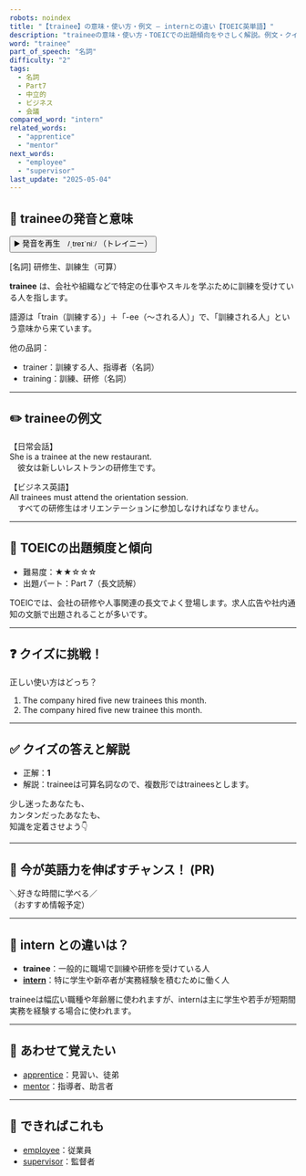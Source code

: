 ```yaml
---
robots: noindex
title: "【trainee】の意味・使い方・例文 ― internとの違い【TOEIC英単語】"
description: "traineeの意味・使い方・TOEICでの出題傾向をやさしく解説。例文・クイズ付きでinternとの違いもわかりやすく学べます。"
word: "trainee"
part_of_speech: "名詞"
difficulty: "2"
tags:
  - 名詞
  - Part7
  - 中立的
  - ビジネス
  - 会議
compared_word: "intern"
related_words:
  - "apprentice"
  - "mentor"
next_words:
  - "employee"
  - "supervisor"
last_update: "2025-05-04"
---
```


## 🔰 traineeの発音と意味

<button class="play-audio" onclick="playTTS('trainee')">
  <span class="play-audio-main">
    ▶️ 発音を再生　/ˌtreɪˈniː/
  </span>
  <span class="play-audio-sub">
    （トレイニー）
  </span>
</button>

[名詞] 研修生、訓練生（可算）

**trainee** は、会社や組織などで特定の仕事やスキルを学ぶために訓練を受けている人を指します。

語源は「train（訓練する）」＋「-ee（～される人）」で、「訓練される人」という意味から来ています。

他の品詞：  
- trainer：訓練する人、指導者（名詞）
- training：訓練、研修（名詞）

---

## ✏️ traineeの例文

【日常会話】  
She is a trainee at the new restaurant.  
　彼女は新しいレストランの研修生です。

【ビジネス英語】  
All trainees must attend the orientation session.  
　すべての研修生はオリエンテーションに参加しなければなりません。

---

## 🎯 TOEICの出題頻度と傾向

- 難易度：★★☆☆☆
- 出題パート：Part 7（長文読解）

TOEICでは、会社の研修や人事関連の長文でよく登場します。求人広告や社内通知の文脈で出題されることが多いです。

---

## ❓ クイズに挑戦！

正しい使い方はどっち？

1. The company hired five new trainees this month.  
2. The company hired five new trainee this month.

---

## ✅ クイズの答えと解説

- 正解：**1**
- 解説：traineeは可算名詞なので、複数形ではtraineesとします。

少し迷ったあなたも、  
カンタンだったあなたも、  
知識を定着させよう👇️

---

## 🚀 今が英語力を伸ばすチャンス！ (PR)

<div class="info-center">
＼好きな時間に学べる／<br>  
（おすすめ情報予定）
</div>

---

## 🤔  intern との違いは？

- **trainee**：一般的に職場で訓練や研修を受けている人
- **[intern](/intern)**：特に学生や新卒者が実務経験を積むために働く人

traineeは幅広い職種や年齢層に使われますが、internは主に学生や若手が短期間実務を経験する場合に使われます。

---

## 🧩 あわせて覚えたい

- [apprentice](/apprentice)：見習い、徒弟
- [mentor](/mentor)：指導者、助言者

---

## 📖 できればこれも

- [employee](/employee)：従業員
- [supervisor](/supervisor)：監督者

<!-- cvid: aid10_bid36 -->
